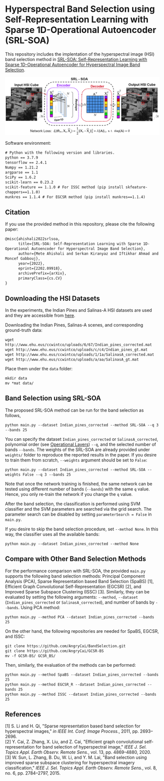 Hyperspectral Band Selection using Self-Representation Learning with Sparse 1D-Operational Autoencoder (SRL-SOA)
=============================

This repository includes the implentation of the hyperspectral image (HSI) band selection method in [SRL-SOA: Self-Representation Learning with Sparse 1D-Operational Autoencoder for Hyperspectral Image Band Selection](https://arxiv.org/abs/2202.09918).

![SRL-SOA method](images/srl_soa.png)

Software environment:
```
# Python with the following version and libraries.
python == 3.7.9
tensorflow == 2.4.1
Numpy == 1.21.2
argparse == 1.1
SciPy == 1.6.2
scikit-learn == 0.23.2
scikit-feature == 1.1.0 # For ISSC method (pip install skfeature-chappers==1.1.0)
munkres == 1.1.4 # For EGCSR method (pip install munkres==1.1.4)
```

## Citation

If you use the provided method in this repository, please cite the following paper:

```
@misc{ahishali2022srlsoa,
      title={SRL-SOA: Self-Representation Learning with Sparse 1D-Operational Autoencoder for Hyperspectral Image Band Selection}, 
      author={Mete Ahishali and Serkan Kiranyaz and Iftikhar Ahmad and Moncef Gabbouj},
      year={2022},
      eprint={2202.09918},
      archivePrefix={arXiv},
      primaryClass={cs.CV}
}
```

## Downloading the HSI Datasets

In the experiments, the Indian Pines and Salinas-A HSI datasets are used and they are accessible from [here](http://www.ehu.eus/ccwintco/index.php/Hyperspectral_Remote_Sensing_Scenes).

Downloading the Indian Pines, Salinas-A scenes, and corresponding ground-truth data:
```
wget http://www.ehu.eus/ccwintco/uploads/6/67/Indian_pines_corrected.mat
wget http://www.ehu.eus/ccwintco/uploads/c/c4/Indian_pines_gt.mat
wget http://www.ehu.eus/ccwintco/uploads/1/1a/SalinasA_corrected.mat
wget http://www.ehu.eus/ccwintco/uploads/a/aa/SalinasA_gt.mat
```
Place them under the ```data``` folder:
```
mkdir data
mv *mat data/
```

## Band Selection using SRL-SOA

The proposed SRL-SOA method can be run for the band selection as follows,
```
python main.py --dataset Indian_pines_corrected --method SRL-SOA --q 3 --bands 25
```
You can specify the dataset ```Indian_pines_corrected``` or ```SalinasA_corrected```, polynomial order (see [Operational Layers](https://arxiv.org/abs/2106.14208)) ```--q```, and the selected number of bands ```--bands```. The weights of the SRL-SOA are already provided under ```weights/``` folder to reproduce the reported results in the paper. If you desire to train them from scratch, ```--weights``` argument should be set to ```False```:
```
python main.py --dataset Indian_pines_corrected --method SRL-SOA --weights False --q 3 --bands 25
```
Note that once the network training is finished, the same network can be tested using different number of bands (```--bands```) with the same ```q``` value. Hence, you only re-train the network if you change the  ```q``` value.

After the band selection, the classification is performed using SVM classifier and the SVM parameters are searched via the grid search. The parameter search can be disabled by setting ```parameterSearch = False``` in ```main.py```. 

If you desire to skip the band selection procedure, set ```--method None```. In this way, the classifier uses all the available bands:
```
python main.py --dataset Indian_pines_corrected --method None 
```

## Compare with Other Band Selection Methods

For the performance comparison with SRL-SOA, the provided ```main.py``` supports the following band selection methods: Principal Component Analysis (PCA), Sparse Representation based Band Selection (SpaBS) [1], Efficient Graph Convolutional Self-Representation (EGCSR) [2], and Improved Sparse Subspace Clustering (ISSC) [3]. Similarly, they can be evaluated by setting the following arguments: ```--method```, ```--dataset``` (```Indian_pines_corrected``` or ```SalinasA_corrected```), and number of bands  by ```--bands```. Using PCA method:

```
python main.py --method PCA --dataset Indian_pines_corrected --bands 25
```
On the other hand, the following repositories are needed for SpaBS, EGCSR, and ISSC:
```
git clone https://github.com/AngryCai/BandSelection.git
git clone https://github.com/AngryCai/GCSR-BS
mv -f GCSR-BS/ GCSR_BS/
```
Then, similarly, the evaluation of the methods can be performed:
```
python main.py --method SpaBS --dataset Indian_pines_corrected --bands 25
python main.py --method EGCSR_R --dataset Indian_pines_corrected --bands 25
python main.py --method ISSC --dataset Indian_pines_corrected --bands 25
```

## References
[1] S. Li and H. Qi, "Sparse representation based band selection for hyperspectral images," *in IEEE Int. Conf. Image Process.*, 2011, pp. 2693–2696. \
[2] Y. Cai, Z. Zhang, X. Liu, and Z. Cai, "Efficient graph convolutional self-representation for band selection of hyperspectral image," *IEEE J. Sel. Topics Appl. Earth Observ. Remote Sens.*, vol. 13, pp. 4869–4880, 2020. \
[3] W. Sun, L. Zhang, B. Du, W. Li, and Y. M. Lai, "Band selection using improved sparse subspace clustering for hyperspectral imagery classification," *IEEE J. Sel. Topics Appl. Earth Observ. Remote Sens.*, vol. 8, no. 6, pp. 2784–2797, 2015.
